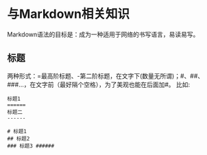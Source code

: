 # 与Markdown相关知识
Markdown语法的目标是：成为一种适用于网络的书写语言，易读易写。

## 标题
两种形式：=最高阶标题、-第二阶标题，在文字下(数量无所谓)；#、##、###...，在文字前（最好隔个空格），为了美观也能在后面加#。
比如:
```
标题1
======
标题二
------

# 标题1
## 标题2
### 标题3 ######
```
